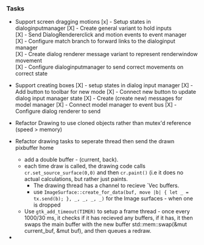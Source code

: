 ### Tasks
- Support screen dragging motions 
    [x] - Setup states in dialoginputmanager 
    [X] - Create general variant to hold inputs  
    [X] - Send DialogRendererclick and motion events to event manager  
    [X] - Configure match branch to forward links to the dialoginput manager  
    [X] - Create dialog renderer message variant to represent renderwindow movement  
    [X] - Configure dialoginputmanager to send correct movements on correct state  

- Support creating boxes 
    [X] - setup states in dialog input manager
    [X] - Add button to toolbar for new mode
    [X] - Connect new button to update dialog input manager state
    [X] - Create (create new) messages for model manager 
    [X] - Connect model manager to event bus
    [X] - Configure dialog renderer to send
    
- Refactor Drawing to use cloned objects rather than mutex'd reference (speed > memory)
- Refactor drawing tasks to seperate thread then send the drawn pixbuffer home
  - add a double buffer - (current, back).
  - each time draw is called, the drawing code calls `cr.set_source_surface(0,0)` and then `cr.paint()` (i.e it does no actual calculations, but rather just paints.
    - The drawing thread has a channel to recieve `Vec<u8> buffers.
    - use `ImageSurface::create_for_data(buf, move |b| { let _ = tx.send(b); }, _, _, _, _)` for the Image surfaces - when one is dropped
  - Use `gtk_add_timeout(TIMER)` to setup a frame thread - once every 1000/30 ms, it checks if it has recieved any buffers, if it has, it then swaps the main buffer with the new buffer std::mem::swap(&mut current_buf, &mut buf), and then queues a redraw.
 - 
